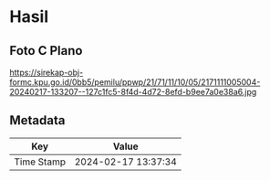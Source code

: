 # Hasil

## Foto C Plano

https://sirekap-obj-formc.kpu.go.id/0bb5/pemilu/ppwp/21/71/11/10/05/2171111005004-20240217-133207--127c1fc5-8f4d-4d72-8efd-b9ee7a0e38a6.jpg


## Metadata

| Key        | Value               |
| ---------- | ------------------- |
| Time Stamp | 2024-02-17 13:37:34 |



